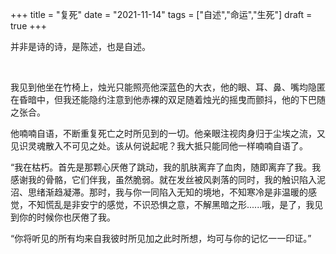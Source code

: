 +++
title = "复死"
date = "2021-11-14"
tags = ["自述","命运","生死"]
draft = true
+++

并非是诗的诗，是陈述，也是自述。

<!--more-->
<br>

我见到他坐在竹椅上，烛光只能照亮他深蓝色的大衣，他的眼、耳、鼻、嘴均隐匿在昏暗中，但我还能隐约注意到他赤裸的双足随着烛光的摇曳而颤抖，他的下巴随之张合。

他喃喃自语，不断重复死亡之时所见到的一切。他亲眼注视肉身归于尘埃之流，又见识灵魂散入不可见之处。该从何说起呢？我大抵只能同他一样喃喃自语了。

“我在枯朽。首先是那颗心厌倦了跳动，我的肌肤离弃了血肉，随即离弃了我。我感谢我的骨骼，它们伴我，虽然脆弱。就在发丝被风剥落的同时，我的触识陷入泥沼、思绪渐趋凝滞。那时，我与你一同陷入无知的境地，不知寒冷是非温暖的感觉，不知慌乱是非安宁的感觉，不识恐惧之意，不解黑暗之形......哦，是了，我见到你的时候你也厌倦了我。

“你将听见的所有均来自我彼时所见加之此时所想，均可与你的记忆一一印证。”